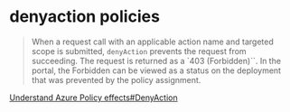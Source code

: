 # denyaction policies

> When a request call with an applicable action name and targeted scope is submitted, `denyAction` prevents the request from succeeding. The request is returned as a `403 (Forbidden)``. In the portal, the Forbidden can be viewed as a status on the deployment that was prevented by the policy assignment.

[Understand Azure Policy effects#DenyAction](https://learn.microsoft.com/en-us/azure/governance/policy/concepts/effects#denyaction)